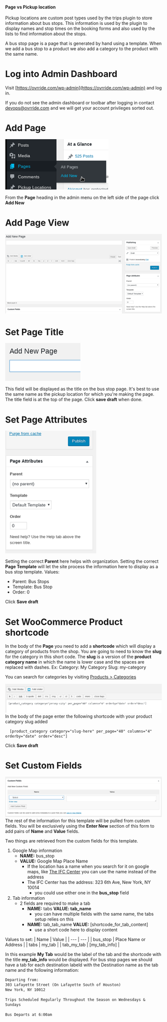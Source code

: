 <!-- TITLE: Create Bus Stop Page -->
<!-- SUBTITLE: Generate the public page for a bus stop -->

#### Page vs Pickup location
Pickup locations are custom post types used by the trips plugin to store information about bus stops. This information is used by the plugin to display names and stop times on the booking forms and also used by the lists to find information about the stops.

A bus stop page is a page that is generated by hand using a template. When we add a bus stop to a product we also add a category to the product with the same name. 

# Log into Admin Dashboard
Visit [https://ovrride.com/wp-admin](https://ovrride.com/wp-admin) and log in.

If you do not see the admin dashboard or toolbar after logging in contact [devops@ovrride.com](mailto:devops@ovrride.com) and we will get your account privileges sorted out.

# Add Page
![Page Add New](/uploads/page-add-new.png "Page Add New")

From the **Page** heading in the admin menu on the left side of the page click **Add New**

# Add Page View
![Page Add View](/uploads/page-add-view.png "Page Add View")

# Set Page Title
![Add New Page](/uploads/add-new-page.png "Add New Page")

This field will be displayed as the title on the bus stop page. It's best to use the same name as the pickup location for which you're making the page.
The title field is at the top of the page.
Click **save draft** when done.

# Set Page Attributes
![Page Attributes](/uploads/page-attributes.png "Page Attributes")

Setting the correct **Parent** here helps with organization. Setting the correct **Page Template** will let the site process the information here to display as a bus stop template.
Values:
* Parent: Bus Stops
* Template: Bus Stop
* Order: 0

Click **Save draft**

# Set WooCommerce Product shortcode
In the body of the **Page** you need to add a **shortcode** which will display a category of products from the shop.
You are going to need to know the **slug** for the category in this short code. The **slug** is a version of the **product category name** in which the name is lower case and the spaces are replaced with dashes.
Ex: 
Category: My Category Slug: my-category

You can search for categories by visiting [Products > Categories](https://ovrride.com/wp-admin/edit-tags.php?taxonomy=product_cat&post_type=product)
<!-- COME BACK AND MAKE THIS: If this is a new stop and not on any products yet then you may need to [HOW TO: Create a new product category](#) -->

![Page Body](/uploads/page-body.png "Page Body")
In the body of the page enter the following shortcode with your product category slug added
``` 
  [product_category category="slug-here" per_page="40" columns="4" orderby="date" order="desc"]
```
Click **Save draft**

# Set Custom Fields
![Page Custom Fields](/uploads/page-custom-fields.png "Page Custom Fields")
The rest of the information for this template will be pulled from custom fields. You will be exclusively using the **Enter New** section of this form to add pairs of  **Name** and **Value** fields.

Two things are retrieved from the custom fields for this template.
1. Google Map information
	* **NAME:** bus_stop
	*  **VALUE:** Google Map Place Name
		*  If the location has a name when you search for it on google maps, like [The IFC Center](https://www.google.com/maps/place/IFC+Center/@40.731225,-74.001423,19z/data=!4m5!3m4!1s0x0:0xdae73e0f53cd2d4d!8m2!3d40.7312056!4d-74.0016722?hl=en-US) you can use the name instead of the address
		*  The IFC Center has the address: 323 6th Ave, New York, NY 10014
			*  you could use either one in the **bus_stop** field
2. Tab information
	* 2 fields are required to make a tab
		* **NAME:** tabs **VALUE: tab_name**
			*  you can have multiple fields with the same name, the tabs setup relies on this
		*  **NAME:** tab_tab_name **VALUE:** [shortcode_for_tab_content]
			*  use a short code here to display content
			<!--*  COME BACK AND MAKE THIS[HOW TO: Create a shortcode](#) -->
			
Values to set:
| Name | Value |
| --- | --- |
| bus_stop | Place Name or Address |
| tabs | my_tab |
| tab_my_tab | [my_tab_info] |

In this example **My Tab** would be the label of the tab and the shortcode with the title **my_tab_info** would be displayed.
For bus stop pages we should have a tab for each destination labeld with the Destination name as the tab name and the following information:
```
Departing from:
303 Lafayette Street (On Lafayette South of Houston)
New York, NY 10012

Trips Scheduled Regularly Throughout the Season on Wednesdays & Sundays

Bus Departs at 6:00am
```
